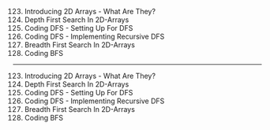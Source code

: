 123. Introducing 2D Arrays - What Are They?
124. Depth First Search In 2D-Arrays
125. Coding DFS - Setting Up For DFS
126. Coding DFS - Implementing Recursive DFS
127. Breadth First Search In 2D-Arrays
128. Coding BFS

---

123. Introducing 2D Arrays - What Are They?
124. Depth First Search In 2D-Arrays
125. Coding DFS - Setting Up For DFS
126. Coding DFS - Implementing Recursive DFS
127. Breadth First Search In 2D-Arrays
128. Coding BFS
